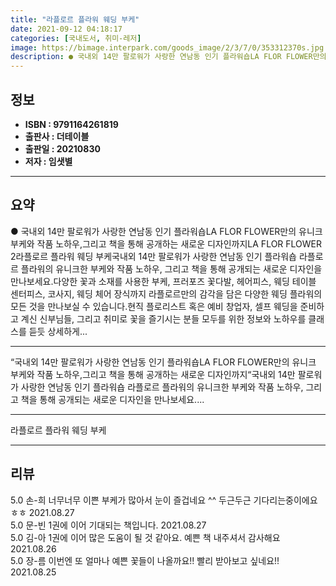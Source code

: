 ```yaml
---
title: "라플로르 플라워 웨딩 부케"
date: 2021-09-12 04:18:17
categories: [국내도서, 취미-레저]
image: https://bimage.interpark.com/goods_image/2/3/7/0/353312370s.jpg
description: ● 국내외 14만 팔로워가 사랑한 연남동 인기 플라워숍LA FLOR FLOWER만의 유니크 부케와 작품 노하우,그리고 책을 통해 공개하는 새로운 디자인까지LA FLOR FLOWER 2라플로르 플라워 웨딩 부케국내외 14만 팔로워가 사랑한 연남동 인기 플라워숍 라플로르 플라워의 유니크한
---
```


## **정보**

- **ISBN : 9791164261819**
- **출판사 : 더테이블**
- **출판일 : 20210830**
- **저자 : 임샛별**

------



## **요약**

●  국내외 14만 팔로워가 사랑한 연남동 인기 플라워숍LA FLOR FLOWER만의 유니크 부케와 작품 노하우,그리고 책을 통해 공개하는 새로운 디자인까지LA FLOR FLOWER 2라플로르 플라워 웨딩 부케국내외 14만 팔로워가 사랑한 연남동 인기 플라워숍 라플로르 플라워의 유니크한 부케와 작품 노하우, 그리고 책을 통해 공개되는 새로운 디자인을 만나보세요.다양한 꽃과 소재를 사용한 부케, 프러포즈 꽃다발, 헤어피스, 웨딩 테이블 센터피스, 코사지, 웨딩 체어 장식까지 라플로르만의 감각을 담은 다양한 웨딩 플라워의 모든 것을 만나보실 수 있습니다.현직 플로리스트 혹은 예비 창업자, 셀프 웨딩을 준비하고 계신 신부님들, 그리고 취미로 꽃을 즐기시는 분들 모두를 위한 정보와 노하우를 클래스를 듣듯 상세하게...

------

“국내외 14만 팔로워가 사랑한 연남동 인기 플라워숍LA FLOR FLOWER만의 유니크 부케와 작품 노하우,그리고 책을 통해 공개하는 새로운 디자인까지“국내외 14만 팔로워가 사랑한 연남동 인기 플라워숍 라플로르 플라워의 유니크한 부케와 작품 노하우, 그리고 책을 통해 공개되는 새로운 디자인을 만나보세요.... 

------


라플로르 플라워 웨딩 부케 

------


## **리뷰** 

5.0 손-희 너무너무 이쁜 부케가 많아서 눈이 즐겁네요 ^^ 두근두근 기다리는중이에요ㅎㅎ 2021.08.27 <br/>5.0 문-빈 1권에 이어 기대되는 책입니다. 2021.08.27 <br/>5.0 김-아 1권에 이어 많은 도움이 될 것 같아요. 예쁜 책 내주셔서 감사해요 2021.08.26 <br/>5.0 장-름 이번엔 또 얼마나 예쁜 꽃들이 나올까요!! 빨리 받아보고 싶네요!! 2021.08.25 <br/>